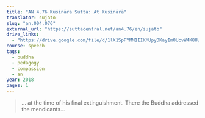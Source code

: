 ```yaml
---
title: "AN 4.76 Kusināra Sutta: At Kusinārā"
translator: sujato
slug: "an.004.076"
external_url: "https://suttacentral.net/an4.76/en/sujato"
drive_links:
  - "https://drive.google.com/file/d/1lX1SpPYMM1IIKMUpyDKayIm0UcvW4K8U/view?usp=drivesdk"
course: speech
tags:
  - buddha
  - pedagogy
  - compassion
  - an
year: 2018
pages: 1
---
```


> … at the time of his final extinguishment. There the Buddha addressed the mendicants...

